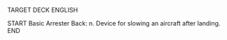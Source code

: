 TARGET DECK
ENGLISH

START
Basic
Arrester
Back: n. Device for slowing an aircraft after landing.
END
